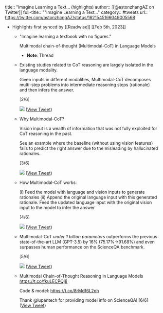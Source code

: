 title:: "Imagine Learning a Text... (highlights)
author:: [[@astonzhangAZ on Twitter]]
full-title:: ""Imagine Learning a Text..."
category:: #tweets
url:: https://twitter.com/astonzhangAZ/status/1621545166049005568

- Highlights first synced by [[Readwise]] [[Feb 5th, 2023]]
	- "Imagine learning a textbook with no figures."
	  
	  Multimodal chain-of-thought (Multimodal-CoT) in Language Models
		- **Note**: Thread
	- Existing studies related to CoT reasoning are largely isolated in the language modality.
	  
	  Given inputs in different modalities, Multimodal-CoT decomposes multi-step problems into intermediate reasoning steps (rationale) and then infers the answer.
	  
	  [2/6] 
	  
	  ![](https://pbs.twimg.com/media/FoDiEV4akAAXKfV.jpg) ([View Tweet](https://twitter.com/astonzhangAZ/status/1621545169589014528))
	- Why Multimodal-CoT?
	  
	  Vision input is a wealth of information that was not fully exploited for CoT reasoning in the past.
	  
	  See an example where the baseline (without using vision features) fails to predict the right answer due to the misleading by hallucinated rationales.
	  
	  [3/6] 
	  
	  ![](https://pbs.twimg.com/media/FoDiJ8vaQAEQZVg.jpg) ([View Tweet](https://twitter.com/astonzhangAZ/status/1621545172516610053))
	- How Multimodal-CoT works:
	  
	  (i) Feed the model with language and vision inputs to generate rationales
	  (ii) Append the original language input with this generated rationale. Feed the updated language input with the original vision input to the model to infer the answer
	  
	  [4/6] 
	  
	  ![](https://pbs.twimg.com/media/FoDiNAWaYAIZBx7.jpg) ([View Tweet](https://twitter.com/astonzhangAZ/status/1621545175746232322))
	- Multimodal-CoT *under 1 billion parameters* outperforms the previous state-of-the-art LLM (GPT-3.5) by 16% (75.17%→91.68%) and even surpasses human performance on the ScienceQA benchmark.
	  
	  [5/6] 
	  
	  ![](https://pbs.twimg.com/media/FoDiP7maYAA5Sn6.jpg) ([View Tweet](https://twitter.com/astonzhangAZ/status/1621545177755308032))
	- Multimodal Chain-of-Thought Reasoning in Language Models
	  https://t.co/fkuLECPQj8
	  
	  Code & model:
	  https://t.co/8rMdf6L2ph
	  
	  Thank @lupantech for providing model info on ScienceQA!
	  [6/6] ([View Tweet](https://twitter.com/astonzhangAZ/status/1621545180980719616))